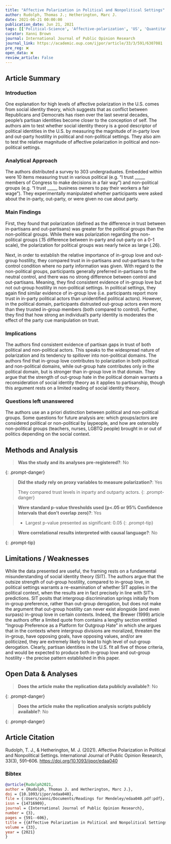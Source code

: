```yaml
---
title: "Affective Polarization in Political and Nonpolitical Settings"
author: Rudolph, Thomas J.; Hetherington, Marc J.
date: 2021-06-21 00:00:00
publication_date: Jun 21, 2021
tags: [['Political-Science', 'Affective-polarization', 'US', 'Quantitative', 'Experimental']]
curator: Xanni Brown
journal: International Journal of Public Opinion Research
journal_link: https://academic.oup.com/ijpor/article/33/3/591/6307081
pre_reg: ❌
open_data: ❌
review_article: False
---
```


## Article Summary

### Introduction
One explanation for high levels of affective polarization in the U.S. comes from social identity theory, which suggests that as conflict between Republicans and Democrats has risen over the last several decades, people’s partisan identities become closer to the conception of self. The authors aim to test whether social identity theory is a good descriptor of political identities in the U.S. by measuring the magnitude of in-party love and out-party hostility in political and non-political settings. They also aim to test the relative magnitude of affective polarization in political and non-political settings.

### Analytical Approach
The authors distributed a survey to 303 undergraduates. Embedded within were 10 items measuring trust in various political (e.g. “I trust _____ members of Congress to make decisions in a fair way”) and non-political groups (e.g. “I trust _____ business owners to pay their workers a fair wage”). They experimentally manipulated whether participants were asked about the in-party, out-party, or were given no cue about party. 

### Main Findings
First, they found that polarization (defined as the difference in trust between in-partisans and out-partisans) was greater for the political groups than the non-political groups. While there was polarization regarding the non-political groups (.15 difference between in-party and out-party on a 0-1 scale), the polarization for political groups was nearly twice as large (.26).

Next, in order to establish the relative importance of in-group love and out-group hostility, they compared trust in in-partisans and out-partisans to the control condition where no party information was given. With regard to the non-political groups, participants generally preferred in-partisans to the neutral control, and there was no strong difference between control and out-partisans. Meaning, they find consistent evidence of in-group love but not out-group hostility in non-political settings. In political settings, they again find similar evidence of in-group love (i.e. participants report more trust in in-party political actors than unidentified political actors). However, in the political domain, participants distrusted out-group actors even more than they trusted in-group members (both compared to control). Further, they find that how strong an individual’s party identity is moderates the effect of the party cue manipulation on trust.

### Implications
The authors find consistent evidence of partisan gaps in trust of both political and non-political actors. This speaks to the widespread nature of polarization and its tendency to spillover into non-political domains. The authors find that in-group love contributes to polarization in both political and non-political domains, while out-group hate contributes only in the political domain, but is stronger than in-group love in that domain. They argue that the strength of out-group hate in the political domain warrants a reconsideration of social identity theory as it applies to partisanship, though this argument rests on a limited reading of social identity theory. 

### Questions left unanswered
The authors use an a priori distinction between political and non-political groups. Some questions for future analysis are: which groups/actors are considered political or non-political by laypeople, and how are ostensibly non-political groups (teachers, nurses, LGBTQ people) brought in or out of politics depending on the social context. 

## Methods and Analysis

> **Was the study and its analyses pre-registered?**: No
> 
{: .prompt-danger}

> **Did the study rely on proxy variables to measure polarization?**: Yes
> 
> 
> They compared trust levels in inparty and outparty actors.
{: .prompt-danger}


> **Were standard p-value thresholds used (p<.05 or 95% Confidence Intervals that don’t overlap zero)?**: Yes
> 
> - Largest p-value presented as significant: 0.05
{: .prompt-tip}

> **Were correlational results interpreted with causal language?**: No
> 
{: .prompt-tip}

## Limitations / Weaknesses

While the data presented are useful, the framing rests on a fundamental misunderstanding of social identity theory (SIT). The authors argue that the outsize strength of out-group hostility, compared to in-group love, in political settings warrants a re-examination of whether SIT applies in the political context, when the results are in fact precisely in line with SIT’s predictions. SIT posits that intergroup discrimination springs initially from in-group preference, rather than out-group derogation, but does not make the argument that out-group hostility can never exist alongside (and even surpass) in-group love in certain contexts. Indeed, the Brewer (1999) article the authors offer a limited quote from contains a lengthy section entitled “Ingroup Preference as a Platform for Outgroup Hate” in which she argues that in the contexts where intergroup divisions are moralized, threaten the in-group, have opposing goals, have opposing values, and/or are politicized, they are extremely likely to lead to high level of out-group derogation. Clearly, partisan identities in the U.S. fit all five of those criteria, and would be expected to produce both in-group love and out-group hostility - the precise pattern established in this paper.

## Open Data & Analyses

> **Does the article make the replication data publicly available?**: No
> 
{: .prompt-danger}

> **Does the article make the replication analysis scripts publicly available?**: No
> 
{: .prompt-danger}



## Article Citation

Rudolph, T. J., & Hetherington, M. J. (2021). Affective Polarization in Political and Nonpolitical Settings. International Journal of Public Opinion Research, 33(3), 591–606. https://doi.org/10.1093/ijpor/edaa040

### Bibtex

```bibtex
@article{Rudolph2021,
author = {Rudolph, Thomas J. and Hetherington, Marc J.},
doi = {10.1093/ijpor/edaa040},
file = {:Users/xanni/Documents/Readings for Mendeley/edaa040.pdf:pdf},
issn = {14716909},
journal = {International Journal of Public Opinion Research},
number = {3},
pages = {591--606},
title = {{Affective Polarization in Political and Nonpolitical Settings}},
volume = {33},
year = {2021}
}
```